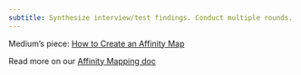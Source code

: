 ```yaml
---
subtitle: Synthesize interview/test findings. Conduct multiple rounds.
---
```


Medium’s piece: [How to Create an Affinity Map](https://medium.com/@zacknaylor/how-to-create-an-affinity-diagram-for-ux-research-cdc08489952d)

Read more on our [Affinity Mapping doc](https://docs.google.com/document/d/1HGgfoxOdK9IqruBO55_yKEXmJTneZk2dXw6uu1fBwyc/edit?usp=sharing)
